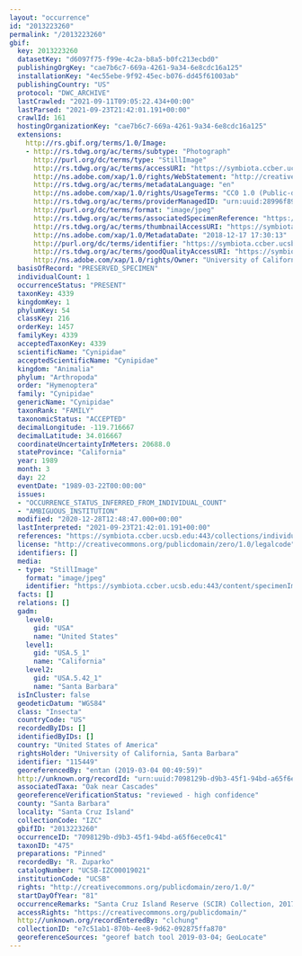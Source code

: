 ```yaml
---
layout: "occurrence"
id: "2013223260"
permalink: "/2013223260"
gbif:
  key: 2013223260
  datasetKey: "d6097f75-f99e-4c2a-b8a5-b0fc213ecbd0"
  publishingOrgKey: "cae7b6c7-669a-4261-9a34-6e8cdc16a125"
  installationKey: "4ec55ebe-9f92-45ec-b076-dd45f61003ab"
  publishingCountry: "US"
  protocol: "DWC_ARCHIVE"
  lastCrawled: "2021-09-11T09:05:22.434+00:00"
  lastParsed: "2021-09-23T21:42:01.191+00:00"
  crawlId: 161
  hostingOrganizationKey: "cae7b6c7-669a-4261-9a34-6e8cdc16a125"
  extensions:
    http://rs.gbif.org/terms/1.0/Image:
    - http://rs.tdwg.org/ac/terms/subtype: "Photograph"
      http://purl.org/dc/terms/type: "StillImage"
      http://rs.tdwg.org/ac/terms/accessURI: "https://symbiota.ccber.ucsb.edu:443/content/specimenImages/UCSB_IZC/UCSB-IZC00019/UCSB-IZC00019021_lg.jpg"
      http://ns.adobe.com/xap/1.0/rights/WebStatement: "http://creativecommons.org/publicdomain/zero/1.0/"
      http://rs.tdwg.org/ac/terms/metadataLanguage: "en"
      http://ns.adobe.com/xap/1.0/rights/UsageTerms: "CC0 1.0 (Public-domain)"
      http://rs.tdwg.org/ac/terms/providerManagedID: "urn:uuid:28996f89-3f71-44ac-9689-5e1626e36223"
      http://purl.org/dc/terms/format: "image/jpeg"
      http://rs.tdwg.org/ac/terms/associatedSpecimenReference: "https://symbiota.ccber.ucsb.edu:443/collections/individual/index.php?occid=115449"
      http://rs.tdwg.org/ac/terms/thumbnailAccessURI: "https://symbiota.ccber.ucsb.edu:443/content/specimenImages/UCSB_IZC/UCSB-IZC00019/UCSB-IZC00019021_tn.jpg"
      http://ns.adobe.com/xap/1.0/MetadataDate: "2018-12-17 17:30:13"
      http://purl.org/dc/terms/identifier: "https://symbiota.ccber.ucsb.edu:443/content/specimenImages/UCSB_IZC/UCSB-IZC00019/UCSB-IZC00019021_lg.jpg"
      http://rs.tdwg.org/ac/terms/goodQualityAccessURI: "https://symbiota.ccber.ucsb.edu:443/content/specimenImages/UCSB_IZC/UCSB-IZC00019/UCSB-IZC00019021.jpg"
      http://ns.adobe.com/xap/1.0/rights/Owner: "University of California, Santa Barbara"
  basisOfRecord: "PRESERVED_SPECIMEN"
  individualCount: 1
  occurrenceStatus: "PRESENT"
  taxonKey: 4339
  kingdomKey: 1
  phylumKey: 54
  classKey: 216
  orderKey: 1457
  familyKey: 4339
  acceptedTaxonKey: 4339
  scientificName: "Cynipidae"
  acceptedScientificName: "Cynipidae"
  kingdom: "Animalia"
  phylum: "Arthropoda"
  order: "Hymenoptera"
  family: "Cynipidae"
  genericName: "Cynipidae"
  taxonRank: "FAMILY"
  taxonomicStatus: "ACCEPTED"
  decimalLongitude: -119.716667
  decimalLatitude: 34.016667
  coordinateUncertaintyInMeters: 20688.0
  stateProvince: "California"
  year: 1989
  month: 3
  day: 22
  eventDate: "1989-03-22T00:00:00"
  issues:
  - "OCCURRENCE_STATUS_INFERRED_FROM_INDIVIDUAL_COUNT"
  - "AMBIGUOUS_INSTITUTION"
  modified: "2020-12-28T12:48:47.000+00:00"
  lastInterpreted: "2021-09-23T21:42:01.191+00:00"
  references: "https://symbiota.ccber.ucsb.edu:443/collections/individual/index.php?occid=115449"
  license: "http://creativecommons.org/publicdomain/zero/1.0/legalcode"
  identifiers: []
  media:
  - type: "StillImage"
    format: "image/jpeg"
    identifier: "https://symbiota.ccber.ucsb.edu:443/content/specimenImages/UCSB_IZC/UCSB-IZC00019/UCSB-IZC00019021_lg.jpg"
  facts: []
  relations: []
  gadm:
    level0:
      gid: "USA"
      name: "United States"
    level1:
      gid: "USA.5_1"
      name: "California"
    level2:
      gid: "USA.5.42_1"
      name: "Santa Barbara"
  isInCluster: false
  geodeticDatum: "WGS84"
  class: "Insecta"
  countryCode: "US"
  recordedByIDs: []
  identifiedByIDs: []
  country: "United States of America"
  rightsHolder: "University of California, Santa Barbara"
  identifier: "115449"
  georeferencedBy: "entan (2019-03-04 00:49:59)"
  http://unknown.org/recordId: "urn:uuid:7098129b-d9b3-45f1-94bd-a65f6ece0c41"
  associatedTaxa: "Oak near Cascades"
  georeferenceVerificationStatus: "reviewed - high confidence"
  county: "Santa Barbara"
  locality: "Santa Cruz Island"
  collectionCode: "IZC"
  gbifID: "2013223260"
  occurrenceID: "7098129b-d9b3-45f1-94bd-a65f6ece0c41"
  taxonID: "475"
  preparations: "Pinned"
  recordedBy: "R. Zuparko"
  catalogNumber: "UCSB-IZC00019021"
  institutionCode: "UCSB"
  rights: "http://creativecommons.org/publicdomain/zero/1.0/"
  startDayOfYear: "81"
  occurrenceRemarks: "Santa Cruz Island Reserve (SCIR) Collection, 2017"
  accessRights: "https://creativecommons.org/publicdomain/"
  http://unknown.org/recordEnteredBy: "clchung"
  collectionID: "e7c51ab1-870b-4ee8-9d62-092875ffa870"
  georeferenceSources: "georef batch tool 2019-03-04; GeoLocate"
---
```

